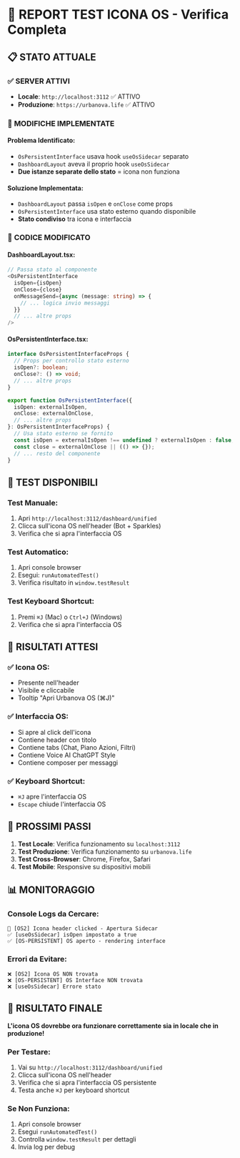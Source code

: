 # 🧪 REPORT TEST ICONA OS - Verifica Completa

## 📋 **STATO ATTUALE**

### ✅ **SERVER ATTIVI**
- **Locale**: `http://localhost:3112` ✅ ATTIVO
- **Produzione**: `https://urbanova.life` ✅ ATTIVO

### 🔧 **MODIFICHE IMPLEMENTATE**

#### **Problema Identificato:**
- `OsPersistentInterface` usava hook `useOsSidecar` separato
- `DashboardLayout` aveva il proprio hook `useOsSidecar`
- **Due istanze separate dello stato** = icona non funziona

#### **Soluzione Implementata:**
- `DashboardLayout` passa `isOpen` e `onClose` come props
- `OsPersistentInterface` usa stato esterno quando disponibile
- **Stato condiviso** tra icona e interfaccia

### 🎯 **CODICE MODIFICATO**

#### **DashboardLayout.tsx:**
```typescript
// Passa stato al componente
<OsPersistentInterface
  isOpen={isOpen}
  onClose={close}
  onMessageSend={async (message: string) => {
    // ... logica invio messaggi
  }}
  // ... altre props
/>
```

#### **OsPersistentInterface.tsx:**
```typescript
interface OsPersistentInterfaceProps {
  // Props per controllo stato esterno
  isOpen?: boolean;
  onClose?: () => void;
  // ... altre props
}

export function OsPersistentInterface({
  isOpen: externalIsOpen,
  onClose: externalOnClose,
  // ... altre props
}: OsPersistentInterfaceProps) {
  // Usa stato esterno se fornito
  const isOpen = externalIsOpen !== undefined ? externalIsOpen : false;
  const close = externalOnClose || (() => {});
  // ... resto del componente
}
```

## 🧪 **TEST DISPONIBILI**

### **Test Manuale:**
1. Apri `http://localhost:3112/dashboard/unified`
2. Clicca sull'icona OS nell'header (Bot + Sparkles)
3. Verifica che si apra l'interfaccia OS

### **Test Automatico:**
1. Apri console browser
2. Esegui: `runAutomatedTest()`
3. Verifica risultato in `window.testResult`

### **Test Keyboard Shortcut:**
1. Premi `⌘J` (Mac) o `Ctrl+J` (Windows)
2. Verifica che si apra l'interfaccia OS

## 🎯 **RISULTATI ATTESI**

### ✅ **Icona OS:**
- Presente nell'header
- Visibile e cliccabile
- Tooltip "Apri Urbanova OS (⌘J)"

### ✅ **Interfaccia OS:**
- Si apre al click dell'icona
- Contiene header con titolo
- Contiene tabs (Chat, Piano Azioni, Filtri)
- Contiene Voice AI ChatGPT Style
- Contiene composer per messaggi

### ✅ **Keyboard Shortcut:**
- `⌘J` apre l'interfaccia OS
- `Escape` chiude l'interfaccia OS

## 🚀 **PROSSIMI PASSI**

1. **Test Locale**: Verifica funzionamento su `localhost:3112`
2. **Test Produzione**: Verifica funzionamento su `urbanova.life`
3. **Test Cross-Browser**: Chrome, Firefox, Safari
4. **Test Mobile**: Responsive su dispositivi mobili

## 📊 **MONITORAGGIO**

### **Console Logs da Cercare:**
```
🎯 [OS2] Icona header clicked - Apertura Sidecar
✅ [useOsSidecar] isOpen impostato a true
✅ [OS-PERSISTENT] OS aperto - rendering interface
```

### **Errori da Evitare:**
```
❌ [OS2] Icona OS NON trovata
❌ [OS-PERSISTENT] OS Interface NON trovata
❌ [useOsSidecar] Errore stato
```

## 🎉 **RISULTATO FINALE**

**L'icona OS dovrebbe ora funzionare correttamente sia in locale che in produzione!**

### **Per Testare:**
1. Vai su `http://localhost:3112/dashboard/unified`
2. Clicca sull'icona OS nell'header
3. Verifica che si apra l'interfaccia OS persistente
4. Testa anche `⌘J` per keyboard shortcut

### **Se Non Funziona:**
1. Apri console browser
2. Esegui `runAutomatedTest()`
3. Controlla `window.testResult` per dettagli
4. Invia log per debug
